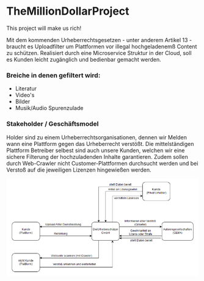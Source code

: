 # TheMillionDollarProject

This project will make us rich!

Mit dem kommenden Urheberrechtsgesetzen - unter anderem Artikel 13 - braucht es Uploadfilter um Plattformen vor illegal hochgeladenemß Content zu schützen. Realisiert durch eine Microservice Struktur in der Cloud, soll es Kunden leicht zugänglich und bedienbar gemacht werden.

### Breiche in denen gefiltert wird:
- Literatur
- Video's
- Bilder
- Musik/Audio Spurenzulade

### Stakeholder / Geschäftsmodel
Holder sind zu einem Urheberrechtsorganisationen, dennen wir Melden wann eine Plattform gegen das Urheberrecht verstößt.
Die mittelständigen Plattform Betreiber selbest sind auch unsere Kunden, welchen wir eine sichere Filterung der hochzuladenden Inhalte garantieren. Zudem sollen durch Web-Crawler nicht Customer-Plattformen durchsucht werden und bei Verstoß auf die jeweiligen Lizenzen hingewießen werden.

![Diagram](Geschäftsmodell/Geschäftsmodell_v2.png)
